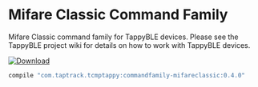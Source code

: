 # Mifare Classic Command Family
Mifare Classic command family for TappyBLE devices. Please see the TappyBLE project wiki for details on how
to work with TappyBLE devices.

[ ![Download](https://api.bintray.com/packages/taptrack/maven/commandfamily-mifareclassic/images/download.svg) ](https://bintray.com/taptrack/maven/commandfamily-mifareclassic/_latestVersion)

```groovy
compile "com.taptrack.tcmptappy:commandfamily-mifareclassic:0.4.0"
```

